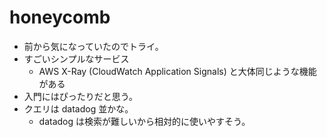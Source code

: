 # honeycomb

- 前から気になっていたのでトライ。
- すごいシンプルなサービス
  - AWS X-Ray (CloudWatch Application Signals) と大体同じような機能がある
- 入門にはぴったりだと思う。
- クエリは datadog 並かな。
  - datadog は検索が難しいから相対的に使いやすそう。
